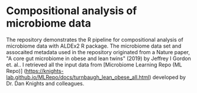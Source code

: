 # Compositional analysis of microbiome data
The repository demonstrates the R pipeline for compositional analysis of microbiome data with ALDEx2 R package. The microbiome data set and assocaited metadata used in the repository originated from a Nature paper, "A core gut microbiome in obese and lean twins" (2019) by Jeffrey I Gordon et. al.. I retrieved all the input data from [Microbiome Learning Repo (ML Repo)] (https://knights-lab.github.io/MLRepo/docs/turnbaugh_lean_obese_all.html) developed by Dr. Dan Knights and colleagues. 
